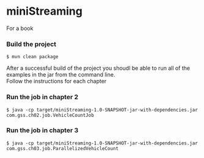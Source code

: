 # miniStreaming
For a book

### Build the project
```
$ mvn clean package
```
After a successful build of the project you shoudl be able to run all of the examples in the jar from the command line.  
Follow the instructions for each chapter

### Run the job in chapter 2
```
$ java -cp target/miniStreaming-1.0-SNAPSHOT-jar-with-dependencies.jar com.gss.ch02.job.VehicleCountJob
```

### Run the job in chapter 3
```
$ java -cp target/miniStreaming-1.0-SNAPSHOT-jar-with-dependencies.jar com.gss.ch03.job.ParallelizedVehicleCount
```
